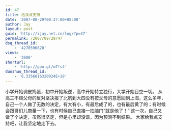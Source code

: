 ```yaml
---
id: 47
title: 给我点支持
date: '2007-08-29T00:37:00+08:00'
author: Jay
layout: post
guid: 'http://ijay.net.cn/log/?p=47'
permalink: /2007/08/29/47
dsq_thread_id:
    - '4270596820'
views:
    - '3600'
shorturl:
    - 'http://goo.gl/m7fs4'
duoshuo_thread_id:
    - '6.3356016320924E+18'
---
```


小学开始调皮捣蛋，初中开始叛逆，高中开始特立独行，大学开始目空一切。
从高三不顾父母的反对坚决报了北航到大四没有按父母的意愿回到上海，这么多年，自己一个人做了无数的决定，有大有小，有最后成了的，也有最后黄了的；有时候会跟哥们儿商量一下，也有时候自己直接一拍脑门“就是他了！”
这一次，自己又做了个决定，虽然很坚定，但是心里却没谱，因为预测不到结果。
大家给我点支持吧，让我坚定地走下去。